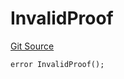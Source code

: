 # InvalidProof

[Git Source](https://github.com/Eoracle/target-contracts/blob/2a1c0c442230a3038c84f19545812da920182a69/src/interfaces/Errors.sol)

```solidity
error InvalidProof();
```
